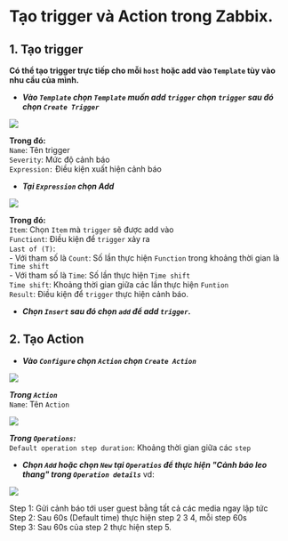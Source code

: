 # Tạo trigger và Action trong Zabbix.
## 1. Tạo trigger
**Có thể tạo trigger trực tiếp cho mỗi `host` hoặc add vào `Template` tùy vào nhu cầu của mình.**
- ***Vào `Template` chọn `Template` muốn add `trigger` chọn `trigger` sau đó chọn `Create Trigger`***
<img src=https://i.imgur.com/0pjxKEf.png>

**Trong đó:**</br>
`Name`: Tên trigger</br>
`Severity`: Mức độ cảnh báo</br>
`Expression:` Điều kiện xuất hiện cảnh báo</br>
- ***Tại `Expression` chọn Add***
<img src=https://i.imgur.com/fQVRk9m.png>

**Trong đó:**</br>
`Item`: Chọn `Item` mà `trigger` sẽ được add vào</br>
`Functiont`: Điều kiện để `trigger` xảy ra</br>
`Last of (T)`:</br>
    - Với tham số là `Count`: Số lần thực hiện `Function` trong khoảng thời gian là `Time shift`</br>
    - Với tham số là `Time`: Số lần thực hiện `Time shift`</br>
`Time shift`: Khoảng thời gian giữa các lần thực hiện `Funtion`</br>
`Result`: Điều kiện để `trigger` thực hiện cảnh báo.</br>

- ***Chọn `Insert` sau đó chọn `add` để add `trigger`.***
## 2. Tạo Action
- ***Vào `Configure` chọn `Action` chọn `Create Action`***
<img src=https://i.imgur.com/OWGYsoE.png>

***Trong `Action`***</br>
`Name`: Tên `Action`

<img src=https://i.imgur.com/I9cilRR.png>

***Trong `Operations`:***</br>
`Default operation step duration`: Khoảng thời gian giữa các `step`

- ***Chọn `Add` hoặc chọn `New` tại `Operatios` để thực hiện "Cảnh báo leo thang" trong `Operation details`***
vd: 

<img src=https://i.imgur.com/uAn0L2k.png>

Step 1: Gửi cảnh báo tới user guest bằng tất cả các media ngay lập tức</br>
Step 2: Sau 60s (Default time) thực hiện step 2 3 4, mỗi step 60s</br>
Step 3: Sau 60s của step 2 thực hiện step 5.</br>

